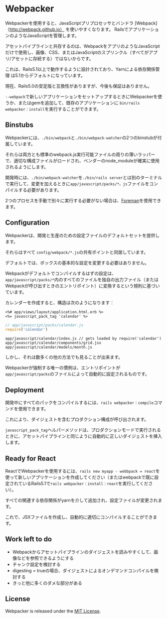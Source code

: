 # Webpacker

Webpackerを使用すると、JavaScriptプリプロセッサとバンドラ [Webpack]（http://webpack.github.io） を使いやすくなります。
RailsでアプリケーションのようなJavaScriptを管理します。

アセットパイプラインと共存するのは、WebpackをアプリのようなJavaScriptだけで使用し、画像、CSS、またはJavaScriptのスプリンクル（すべてがアプリ/アセットに存続する）ではないからです。

これは、Rails5.1以上で動作するように設計されており、Yarnによる依存関係管理
は5.1からデフォルトになっています。

現在、Rails5.0の安定版と互換性がありますが、今後も保証はありません。

`--webpack`で新しいアプリケーションをセットアップするときにWebpackerを使うか、またはgemを追加して、既存のアプリケーションに `bin/rails webpacker：install`を実行することができます。

## Binstubs

Webpackerには、`./bin/webpack`と`./bin/webpack-watcher`の2つのbinstubが付属しています。

それらは両方とも標準のwebpack.js実行可能ファイルの周りの薄いラッパーで、適切な構成ファイルがロードされ、ベンダーのnode_moduleが確実に使用されるようにします。

開発時には、`./bin/webpack-watcher`を`./bin/rails server`とは別のターミナルで実行して、変更を加えるときに`app/javascript/packs/*。js`ファイルをコンパイルする必要があります。

2つのプロセスを手動で別々に実行する必要がない場合は、[Foreman](http://ddollar.github.io/foreman/)を使用できます。

## Configuration

Webpackerは、開発と生産のための設定ファイルのデフォルトセットを提供します。

それらはすべて `config/webpack/*.js`の共有ポイントと同居しています。

デフォルトでは、ボックスの基本的な設定を変更する必要はありません。

Webpackがデフォルトでコンパイルするはずの設定は、`app/javascript/packs/*`内のすべてのファイルを独自の出力ファイル（またはWebpackが呼び出すときのエントリポイント）に変換するという規則に基づいています。

カレンダーを作成すると、構造は次のようになります：

```erb
<%# app/views/layout/application.html.erb %>
<%= javascript_pack_tag 'calendar' %>
```

```js
// app/javascript/packs/calendar.js
require('calendar')
```

```
app/javascript/calendar/index.js // gets loaded by require('calendar')
app/javascript/calendar/components/grid.jsx
app/javascript/calendar/models/month.js
```

しかし、それは数多くの他の方法でも見ることが出来ます。

Webpackerが強制する唯一の慣例は、エントリポイントが `app/javascript/packs`のファイルによって自動的に設定されるものです。

## Deployment

開発中にすべてのパックをコンパイルするには、`rails webpacker：compile`コマンドを使用できます。

これにより、ダイジェストを含むプロダクション構成が呼び出されます。

`javascript_pack_tag`ヘルパーメソッドは、プロダクションモードで実行されるときに、アセットパイプラインと同じように自動的に正しいダイジェストを挿入します。

## Ready for React

ReactでWebpackerを使用するには、`rails new myapp - webbpack = react`を使って新しいアプリケーションを作成してください（またはwebpackで既に設定されているRails5.1で`rails webpacker：install：react`を実行してください）。

すべての関連する依存関係がyarnを介して追加され、設定ファイルが変更されます。

これで、JSXファイルを作成し、自動的に適切にコンパイルすることができます。

## Work left to do

- Webpackからアセットパイプラインのダイジェストを読みやすくして、画像などを参照できるようにする
- チャンク設定を検討する
- digesting = trueの場合、ダイジェストによるオンデマンドコンパイルを検討する
- きっと他に多くのダメな部分がある

## License
Webpacker is released under the [MIT License](http://www.opensource.org/licenses/MIT).
